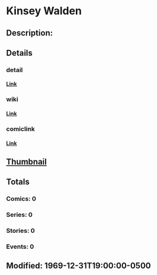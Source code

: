 # Kinsey Walden
## Description: 
## Details
### detail
#### [Link](http://marvel.com/characters/2909/kinsey_walden?utm_campaign=apiRef&utm_source=d8455188da2836f893171a8a63981172)
### wiki
#### [Link](http://marvel.com/universe/Walden,_Kinsey?utm_campaign=apiRef&utm_source=d8455188da2836f893171a8a63981172)
### comiclink
#### [Link](http://marvel.com/comics/characters/1011308/kinsey_walden?utm_campaign=apiRef&utm_source=d8455188da2836f893171a8a63981172)
## [Thumbnail](http://i.annihil.us/u/prod/marvel/i/mg/b/40/image_not_available.jpg)
## Totals
### Comics: 0
### Series: 0
### Stories: 0
### Events: 0
## Modified: 1969-12-31T19:00:00-0500